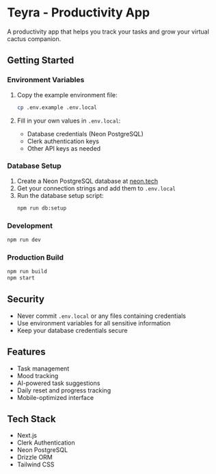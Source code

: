 # Teyra - Productivity App

A productivity app that helps you track your tasks and grow your virtual cactus companion.

## Getting Started

### Environment Variables

1. Copy the example environment file:
   ```bash
   cp .env.example .env.local
   ```

2. Fill in your own values in `.env.local`:
   - Database credentials (Neon PostgreSQL)
   - Clerk authentication keys
   - Other API keys as needed

### Database Setup

1. Create a Neon PostgreSQL database at [neon.tech](https://neon.tech)
2. Get your connection strings and add them to `.env.local`
3. Run the database setup script:
   ```bash
   npm run db:setup
   ```

### Development

```bash
npm run dev
```

### Production Build

```bash
npm run build
npm start
```

## Security

- Never commit `.env.local` or any files containing credentials
- Use environment variables for all sensitive information
- Keep your database credentials secure

## Features

- Task management
- Mood tracking
- AI-powered task suggestions
- Daily reset and progress tracking
- Mobile-optimized interface

## Tech Stack

- Next.js
- Clerk Authentication
- Neon PostgreSQL
- Drizzle ORM
- Tailwind CSS